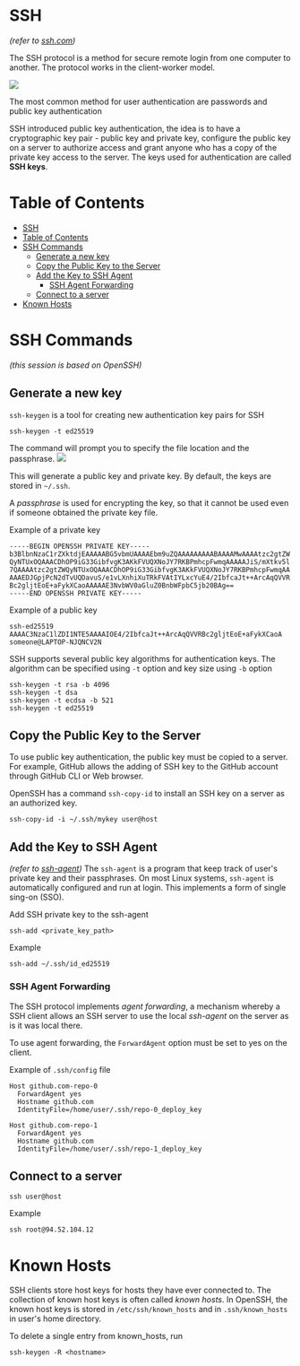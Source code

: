 # SSH
*(refer to [ssh.com](https://www.ssh.com/academy/ssh/protocol))*

The SSH protocol is a method for secure remote login from one computer to another. The protocol works in the client-worker model.

![](https://www.ssh.com/hubfs/Imported_Blog_Media/SSH_simplified_protocol_diagram-2.png)

The most common method for user authentication are passwords and public key authentication 

SSH introduced public key authentication, the idea is to have a cryptographic key pair - public key and private key, configure the public key on a server to authorize access and grant anyone who has a copy of the private key access to the server. The keys used for authentication are called **SSH keys**.

# Table of Contents
- [SSH](#ssh)
- [Table of Contents](#table-of-contents)
- [SSH Commands](#ssh-commands)
  - [Generate a new key](#generate-a-new-key)
  - [Copy the Public Key to the Server](#copy-the-public-key-to-the-server)
  - [Add the Key to SSH Agent](#add-the-key-to-ssh-agent)
    - [SSH Agent Forwarding](#ssh-agent-forwarding)
  - [Connect to a server](#connect-to-a-server)
- [Known Hosts](#known-hosts)


# SSH Commands
*(this session is based on OpenSSH)*
## Generate a new key
`ssh-keygen` is a tool for creating new authentication key pairs for SSH
``` shell
ssh-keygen -t ed25519
```
The command will prompt you to specify the file location and the passphrase.
![](https://i.imgur.com/bRVH2JX.png)

This will generate a public key and private key. By default, the keys are stored in `~/.ssh`.

A *passphrase* is used for encrypting the key, so that it cannot be used even if someone obtained the private key file.

Example of a private key
``` text
-----BEGIN OPENSSH PRIVATE KEY-----
b3BlbnNzaC1rZXktdjEAAAAABG5vbmUAAAAEbm9uZQAAAAAAAAABAAAAMwAAAAtzc2gtZW
QyNTUxOQAAACDhOP9iG33GibfvgK3AKkFVUQXNoJY7RKBPmhcpFwmqAAAAAJiS/mXtkv5l
7QAAAAtzc2gtZWQyNTUxOQAAACDhOP9iG33GibfvgK3AKkFVUQXNoJY7RKBPmhcpFwmqAA
AAAEDJGpjPcN2dTvUQDavuS/e1vLXnhiXuTRkFVAtIYLxcYuE4/2IbfcaJt++ArcAqQVVR
Bc2gljtEoE+aFykXCaoAAAAAE3NvbWV0aGluZ0BnbWFpbC5jb20BAg==
-----END OPENSSH PRIVATE KEY-----
```

Example of a public key
``` text
ssh-ed25519 AAAAC3NzaC1lZDI1NTE5AAAAIOE4/2IbfcaJt++ArcAqQVVRBc2gljtEoE+aFykXCaoA someone@LAPTOP-NJQNCV2N
```

SSH supports several public key algorithms for authentication keys. The algorithm can be specified using `-t` option and key size using `-b` option
``` shell
ssh-keygen -t rsa -b 4096
ssh-keygen -t dsa 
ssh-keygen -t ecdsa -b 521
ssh-keygen -t ed25519
```

## Copy the Public Key to the Server
To use public key authentication, the public key must be copied to a server. For example, GitHub allows the adding of SSH key to the GitHub account through GitHub CLI or Web browser.

OpenSSH has a command `ssh-copy-id` to install an SSH key on a server as an authorized key.
``` shell
ssh-copy-id -i ~/.ssh/mykey user@host
```

## Add the Key to SSH Agent
*(refer to [ssh-agent](https://www.ssh.com/academy/ssh/agent))*
The `ssh-agent` is a program that keep track of user's private key and their passphrases. On most Linux systems, `ssh-agent` is automatically configured and run at login. This implements a form of single sing-on (SSO).

Add SSH private key to the ssh-agent
``` shell
ssh-add <private_key_path>
```
Example
``` shell
ssh-add ~/.ssh/id_ed25519
```

### SSH Agent Forwarding
The SSH protocol implements *agent forwarding*, a mechanism whereby a SSH client allows an SSH server to use the local *ssh-agent* on the server as is it was local there.

To use agent forwarding, the `ForwardAgent` option must be set to yes on the client.

Example of `.ssh/config` file
``` text
Host github.com-repo-0
  ForwardAgent yes
  Hostname github.com
  IdentityFile=/home/user/.ssh/repo-0_deploy_key

Host github.com-repo-1
  ForwardAgent yes
  Hostname github.com
  IdentityFile=/home/user/.ssh/repo-1_deploy_key
```

## Connect to a server
``` shell
ssh user@host
```
Example
``` shell
ssh root@94.52.104.12
```

# Known Hosts
SSH clients store host keys for hosts they have ever connected to. The collection of known host keys is often called *known hosts*. In OpenSSH, the known host keys is stored in `/etc/ssh/known_hosts` and in `.ssh/known_hosts` in user's home directory.

To delete a single entry from known_hosts, run
``` shell
ssh-keygen -R <hostname>
```
